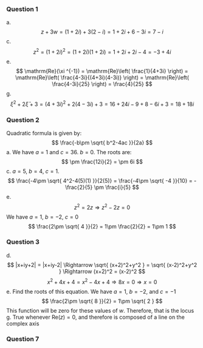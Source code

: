 ### Question 1
a.
$$
z+3w=(1+2i)+3(2-i) = 1+2i+6-3i = 7-i
$$
c.
$$
z^2=(1+2i)^2=(1+2i)(1+2i) = 1+2i+2i-4 = -3+4i
$$
e.
$$
\mathrm{Re}(\xi ^{-1}) = \mathrm{Re}\left( \frac{1}{4+3i} \right) = \mathrm{Re}\left( \frac{4-3i}{(4+3i)(4-3i)} \right) = \mathrm{Re}\left( \frac{4-3i}{25} \right) = \frac{4}{25}
$$
g.
$$
\xi^2 + 2\bar{\xi} + 3 = (4+3i)^2 + 2(4-3i) + 3 = 16 + 24i - 9 + 8-6i+3 = 18+18i
$$
### Question 2
Quadratic formula is given by:
$$
\frac{-b\pm \sqrt{ b^2-4ac }}{2a}
$$
a.
We have $a=1$ and $c=36$. $b=0$. The roots are:
$$
\pm \frac{12i}{2} = \pm 6i
$$
c.
$a=5$, $b=4$, $c=1$.
$$
\frac{-4\pm \sqrt{ 4^2-4(5)(1) }}{2(5)} = \frac{-4\pm \sqrt{ -4 }}{10} = -\frac{2}{5} \pm \frac{i}{5}
$$
e.
$$
z^2=2z \Rightarrow z^2-2z=0
$$
We have $a=1$, $b=-2$, $c=0$
$$
\frac{2\pm \sqrt{ 4 }}{2} = 1\pm \frac{2}{2} = 1\pm 1
$$
### Question 3
d.
$$
|x+iy+2| = |x+iy-2| \Rightarrow \sqrt{ (x+2)^2+y^2 } = \sqrt{ (x-2)^2+y^2 } \Rightarrow (x+2)^2 = (x-2)^2
$$
$$
x^2 + 4x + 4 = x^2 - 4x + 4 \Rightarrow 8x=0\Rightarrow x=0
$$
e.
Find the roots of this equation. We have $a=1$, $b=-2$, and $c=-1$
$$
\frac{2\pm \sqrt{ 8 }}{2} = 1\pm \sqrt{ 2 }
$$
This function will be zero for these values of $w$. Therefore, that is the locus
g.
True whenever $\mathrm{Re}(z)=0$, and therefore is composed of a line on the complex axis
### Question 7
